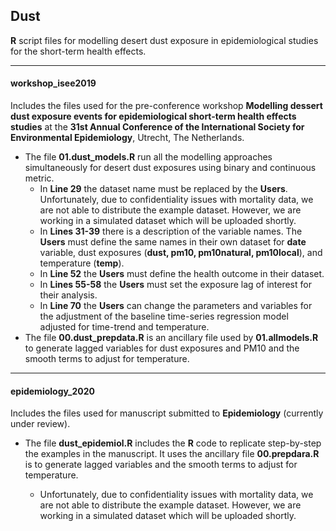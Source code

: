 ## Dust
**R** script files for modelling desert dust exposure in epidemiological studies for the short-term health effects.

---

#### workshop_isee2019 

Includes the files used for the pre-conference workshop **Modelling dessert dust exposure events for epidemiological short-term health effects studies** at the **31st Annual Conference of the International Society for Environmental Epidemiology**, Utrecht, The Netherlands.

* The file **01.dust_models.R** run all the modelling approaches simultaneously for desert dust exposures using binary and continuous metric.
    * In **Line 29** the dataset name must be replaced by the **Users**. Unfortunately, due to confidentiality issues with mortality data, we are not able to distribute the example dataset. However, we are working in a simulated dataset which will be uploaded shortly.
    * In **Lines 31-39** there is a description of the variable names. The **Users** must define the same names in their own dataset for **date** variable, dust exposures (**dust, pm10, pm10natural, pm10local**), and temperature (**temp**). 
    * In **Line 52** the **Users** must define the health outcome in their dataset. 
    * In **Lines 55-58** the **Users** must set the exposure lag of interest for their analysis. 
    * In **Line 70** the **Users** can change the parameters and variables for the adjustment of the baseline time-series regression model adjusted for time-trend and temperature.
* The file **00.dust_prepdata.R** is an ancillary file used by **01.allmodels.R** to generate lagged variables for dust exposures and PM10 and the smooth terms to adjust for temperature.

---

#### epidemiology_2020

Includes the files used for manuscript submitted to **Epidemiology** (currently under review).

* The file **dust_epidemiol.R** includes the **R** code to replicate step-by-step the examples in the manuscript. It uses the ancillary file **00.prepdara.R** is to generate lagged variables and the smooth terms to adjust for temperature.

   * Unfortunately, due to confidentiality issues with mortality data, we are not able to distribute the example dataset. However, we are working in a simulated dataset which will be uploaded shortly.
   
